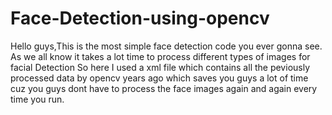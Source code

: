 # Face-Detection-using-opencv
Hello  guys,This is the most simple face detection code you ever gonna see.
As we all know it takes a lot time to process different types of images for facial Detection
So here I used a xml file which contains all the peviously processed data by opencv years ago which saves you guys a lot of time cuz you guys dont have to process the face images again and again every time you run.
